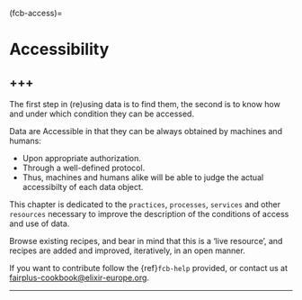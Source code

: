 (fcb-access)=
# Accessibility

+++
---

The first step in (re)using data is to find them, the second is to know how and under which condition they can be accessed.

Data are Accessible in that they can be always obtained by machines and humans:
- Upon appropriate authorization.
- Through a well-defined protocol.
- Thus, machines and humans alike will be able to judge the actual accessibilty of each data object.

This chapter is dedicated to the `practices`, `processes`, `services` and other `resources` necessary to improve the description of the conditions of access and use of data.

Browse existing recipes, and bear in mind that this is a ‘live resource’, and recipes are added and improved, iteratively, in an open manner.

If you want to contribute follow the {ref}`fcb-help` provided, or contact us at [fairplus-cookbook@elixir-europe.org](mailto:fairplus-cookbook@elixir-europe.org).

---
